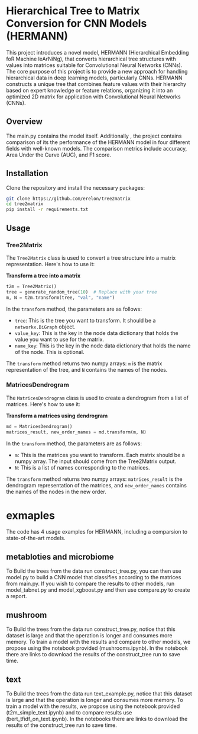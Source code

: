 # Hierarchical Tree to Matrix Conversion for CNN Models (HERMANN)

This project introduces a novel model, HERMANN (Hierarchical Embedding foR Machine leArNiNg), that converts hierarchical tree structures with values into matrices suitable for Convolutional Neural Networks (CNNs). The core purpose of this project is to provide a new approach for handling hierarchical data in deep learning models, particularly CNNs.
HERMANN constructs a unique tree that combines feature values with their hierarchy based on expert knowledge or feature relations, organizing it into an optimized 2D matrix for application with Convolutional Neural Networks (CNNs).

## Overview

The main.py contains the model itself. Additionally , the project contains comparison of its the performance of the HERMANN model in four different fields with well-known models. The comparison metrics include accuracy, Area Under the Curve (AUC), and F1 score. 

## Installation

Clone the repository and install the necessary packages:

```bash
git clone https://github.com/erelon/tree2matrix
cd tree2matrix
pip install -r requirements.txt
```

## Usage
### Tree2Matrix

The `Tree2Matrix` class is used to convert a tree structure into a matrix representation. Here's how to use it:

**Transform a tree into a matrix**

```python
t2m = Tree2Matrix()
tree = generate_random_tree(10)  # Replace with your tree
m, N = t2m.transform(tree, "val", "name")
```

In the `transform` method, the parameters are as follows:

- `tree`: This is the tree you want to transform. It should be a `networkx.DiGraph` object.
- `value_key`: This is the key in the node data dictionary that holds the value you want to use for the matrix.
- `name_key`: This is the key in the node data dictionary that holds the name of the node. This is optional.

The `transform` method returns two numpy arrays: `m` is the matrix representation of the tree, and `N` contains the names of the nodes.

### MatricesDendrogram

The `MatricesDendrogram` class is used to create a dendrogram from a list of matrices. Here's how to use it:

**Transform a matrices using dendrogram**

```python
md = MatricesDendrogram()
matrices_result, new_order_names = md.transform(m, N)
```

In the `transform` method, the parameters are as follows:

- `m`: This is the matrices you want to transform. Each matrix should be a numpy array. The input should come from the Tree2Matrix output.
- `N`: This is a list of names corresponding to the matrices.

The `transform` method returns two numpy arrays: `matrices_result` is the dendrogram representation of the matrices, and `new_order_names` contains the names of the nodes in the new order.

# exmaples
The code has 4 usage examples for HERMANN, including a comparsion to state-of-the-art models.

## metabloties and microbiome
To Build the trees from the data run construct_tree.py, you can then use model.py to build a CNN model that classifies according to the matrices from main.py.
If you wish to compare the results to other models, run model_tabnet.py and model_xgboost.py and then use compare.py to create a report.

## mushroom
To Build the trees from the data run construct_tree.py, notice that this dataset is large and that the operation is longer and consumes more memory.
To train a model with the results and compare to other models, we propose using the notebook provided (mushrooms.ipynb). In the notebook there are links to download the results of the construct_tree run to save time.

## text
To Build the trees from the data run text_example.py, notice that this dataset is large and that the operation is longer and consumes more memory.
To train a model with the results, we propose using the notebook provided (t2m_simple_text.ipynb) and to compare results use (bert_tfidf_on_text.ipynb). In the notebooks there are links to download the results of the construct_tree run to save time.



